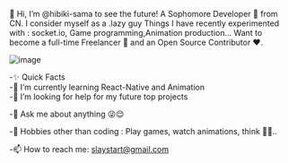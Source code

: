 👋 Hi, I’m @hibiki-sama
to see the future!
A Sophomore Developer 🚀 from CN. I consider myself as a .lazy guy
Things I have recently experimented with : socket.io, Game programming,Animation production...
Want to become a full-time Freelancer 💸 and an Open Source Contributor ❤️.

![image](https://user-images.githubusercontent.com/65580366/124146804-b4fd3080-dac0-11eb-9333-5a5f108ed10d.png)

-✨ Quick Facts                                                                       
-🌱 I’m currently learning React-Native and Animation                               
-🤔 I’m looking for help for my future top projects 

-💬 Ask me about anything 😜😌

-🎿 Hobbies other than coding : Play games, watch animations, think 🤔🤖..

-📫 How to reach me: slaystart@gmail.com
<!---
hibiki-sama/hibiki-sama is a ✨ special ✨ repository because its `README.md` (this file) appears on your GitHub profile.
You can click the Preview link to take a look at your changes.
--->
